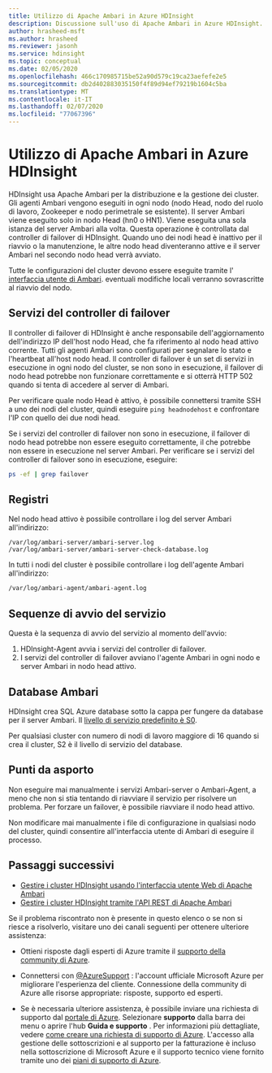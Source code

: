 ```yaml
---
title: Utilizzo di Apache Ambari in Azure HDInsight
description: Discussione sull'uso di Apache Ambari in Azure HDInsight.
author: hrasheed-msft
ms.author: hrasheed
ms.reviewer: jasonh
ms.service: hdinsight
ms.topic: conceptual
ms.date: 02/05/2020
ms.openlocfilehash: 466c170985715be52a90d579c19ca23aefefe2e5
ms.sourcegitcommit: db2d402883035150f4f89d94ef79219b1604c5ba
ms.translationtype: MT
ms.contentlocale: it-IT
ms.lasthandoff: 02/07/2020
ms.locfileid: "77067396"
---
```

# <a name="apache-ambari-usage-in-azure-hdinsight"></a>Utilizzo di Apache Ambari in Azure HDInsight

HDInsight usa Apache Ambari per la distribuzione e la gestione dei cluster. Gli agenti Ambari vengono eseguiti in ogni nodo (nodo Head, nodo del ruolo di lavoro, Zookeeper e nodo perimetrale se esistente). Il server Ambari viene eseguito solo in nodo Head (hn0 o HN1). Viene eseguita una sola istanza del server Ambari alla volta. Questa operazione è controllata dal controller di failover di HDInsight. Quando uno dei nodi head è inattivo per il riavvio o la manutenzione, le altre nodo head diventeranno attive e il server Ambari nel secondo nodo head verrà avviato.

Tutte le configurazioni del cluster devono essere eseguite tramite l' [interfaccia utente di Ambari](./hdinsight-hadoop-manage-ambari.md). eventuali modifiche locali verranno sovrascritte al riavvio del nodo.

## <a name="failover-controller-services"></a>Servizi del controller di failover

Il controller di failover di HDInsight è anche responsabile dell'aggiornamento dell'indirizzo IP dell'host nodo Head, che fa riferimento al nodo head attivo corrente. Tutti gli agenti Ambari sono configurati per segnalare lo stato e l'heartbeat all'host nodo head. Il controller di failover è un set di servizi in esecuzione in ogni nodo del cluster, se non sono in esecuzione, il failover di nodo head potrebbe non funzionare correttamente e si otterrà HTTP 502 quando si tenta di accedere al server di Ambari.

Per verificare quale nodo Head è attivo, è possibile connettersi tramite SSH a uno dei nodi del cluster, quindi eseguire `ping headnodehost` e confrontare l'IP con quello dei due nodi head.

Se i servizi del controller di failover non sono in esecuzione, il failover di nodo head potrebbe non essere eseguito correttamente, il che potrebbe non essere in esecuzione nel server Ambari. Per verificare se i servizi del controller di failover sono in esecuzione, eseguire:

```bash
ps -ef | grep failover
```

## <a name="logs"></a>Registri

Nel nodo head attivo è possibile controllare i log del server Ambari all'indirizzo:

```
/var/log/ambari-server/ambari-server.log
/var/log/ambari-server/ambari-server-check-database.log
```

In tutti i nodi del cluster è possibile controllare i log dell'agente Ambari all'indirizzo:

```bash
/var/log/ambari-agent/ambari-agent.log
```

## <a name="service-start-sequences"></a>Sequenze di avvio del servizio

Questa è la sequenza di avvio del servizio al momento dell'avvio:

1. HDInsight-Agent avvia i servizi del controller di failover.
1. I servizi del controller di failover avviano l'agente Ambari in ogni nodo e server Ambari in nodo head attivo.

## <a name="ambari-database"></a>Database Ambari

HDInsight crea SQL Azure database sotto la cappa per fungere da database per il server Ambari. Il [livello di servizio predefinito è S0](../sql-database/sql-database-elastic-pool-scale.md).

Per qualsiasi cluster con numero di nodi di lavoro maggiore di 16 quando si crea il cluster, S2 è il livello di servizio del database.

## <a name="takeaway-points"></a>Punti da asporto

Non eseguire mai manualmente i servizi Ambari-server o Ambari-Agent, a meno che non si stia tentando di riavviare il servizio per risolvere un problema. Per forzare un failover, è possibile riavviare il nodo head attivo.

Non modificare mai manualmente i file di configurazione in qualsiasi nodo del cluster, quindi consentire all'interfaccia utente di Ambari di eseguire il processo.

## <a name="next-steps"></a>Passaggi successivi

* [Gestire i cluster HDInsight usando l'interfaccia utente Web di Apache Ambari](hdinsight-hadoop-manage-ambari.md)
* [Gestire i cluster HDInsight tramite l'API REST di Apache Ambari](hdinsight-hadoop-manage-ambari-rest-api.md)

Se il problema riscontrato non è presente in questo elenco o se non si riesce a risolverlo, visitare uno dei canali seguenti per ottenere ulteriore assistenza:

* Ottieni risposte dagli esperti di Azure tramite il [supporto della community di Azure](https://azure.microsoft.com/support/community/).

* Connettersi con [@AzureSupport](https://twitter.com/azuresupport) : l'account ufficiale Microsoft Azure per migliorare l'esperienza del cliente. Connessione della community di Azure alle risorse appropriate: risposte, supporto ed esperti.

* Se è necessaria ulteriore assistenza, è possibile inviare una richiesta di supporto dal [portale di Azure](https://portal.azure.com/?#blade/Microsoft_Azure_Support/HelpAndSupportBlade/). Selezionare **supporto** dalla barra dei menu o aprire l'hub **Guida e supporto** . Per informazioni più dettagliate, vedere [come creare una richiesta di supporto di Azure](https://docs.microsoft.com/azure/azure-supportability/how-to-create-azure-support-request). L'accesso alla gestione delle sottoscrizioni e al supporto per la fatturazione è incluso nella sottoscrizione di Microsoft Azure e il supporto tecnico viene fornito tramite uno dei [piani di supporto di Azure](https://azure.microsoft.com/support/plans/).
